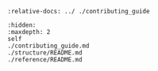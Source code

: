 ```{include} ../README.md
:relative-docs: ../ ./contributing_guide
```

```{toctree}
:hidden:
:maxdepth: 2
self
./contributing_guide.md
./structure/README.md
./reference/README.md
```
